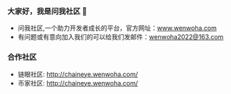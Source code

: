 ### 大家好，我是问我社区 👋

- 问我社区,一个助力开发者成长的平台，官方网址：www.wenwoha.com
- 有问题或有意向加入我们的可以给我们发邮件：wenwoha2022@163.com

### 合作社区

- 链眼社区: http://chaineye.wenwoha.com/
- 币家社区: http://chaineye.wenwoha.com/
